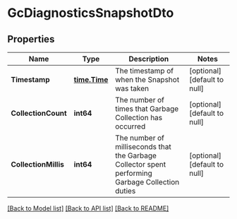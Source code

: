 # GcDiagnosticsSnapshotDto

## Properties
Name | Type | Description | Notes
------------ | ------------- | ------------- | -------------
**Timestamp** | [**time.Time**](time.Time.md) | The timestamp of when the Snapshot was taken | [optional] [default to null]
**CollectionCount** | **int64** | The number of times that Garbage Collection has occurred | [optional] [default to null]
**CollectionMillis** | **int64** | The number of milliseconds that the Garbage Collector spent performing Garbage Collection duties | [optional] [default to null]

[[Back to Model list]](../README.md#documentation-for-models) [[Back to API list]](../README.md#documentation-for-api-endpoints) [[Back to README]](../README.md)


